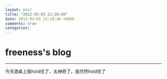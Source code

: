 ```yaml
---
layout: post
title: "2012-03-05 21:18:40"
date: 2012-03-05 21:18:40 +0800
comments: true
categories: 
---
```


# freeness's blog

----------

>
今天酒桌上我hold住了，太神奇了，我尽然hold住了